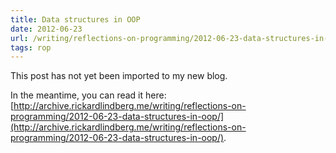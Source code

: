 ```yaml
---
title: Data structures in OOP
date: 2012-06-23
url: /writing/reflections-on-programming/2012-06-23-data-structures-in-oop/
tags: rop
---
```


This post has not yet been imported to my new blog.

In the meantime, you can read it here: [http://archive.rickardlindberg.me/writing/reflections-on-programming/2012-06-23-data-structures-in-oop/](http://archive.rickardlindberg.me/writing/reflections-on-programming/2012-06-23-data-structures-in-oop/).
